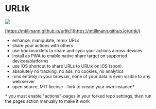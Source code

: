 # URLtk

[![](public/icons/icon-192x192.png)](https://mtillmann.github.io/urltk/)

[https://mtillmann.github.io/urltk/](https://mtillmann.github.io/urltk/)

- enhance, manipulate, remix URLs
- share your actions with others
- use bookmarklets to share and sync your actions across devices
- install as PWA to enable native share target on supported devices/platforms
- use iOS shortcut to share URLs to URLtk on iOS (soon)
- absolutely no tracking, no ads, no cookies, no analytics
- runs entirely in your browser, none of your data is even visible to any web server
- open source, MIT license - fork to create your own instance*

\* you must enable "actions"-pages in your forked repo settings, then run the pages action manually to make it work